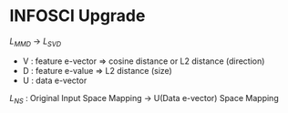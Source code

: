 # INFOSCI Upgrade
$L_{MMD}$ -> $L_{SVD}$
- V : feature e-vector => cosine distance or L2 distance (direction)
- D : feature e-value => L2 distance (size)
- U : data e-vector

$L_{NS}$ : Original Input Space Mapping -> U(Data e-vector) Space Mapping
